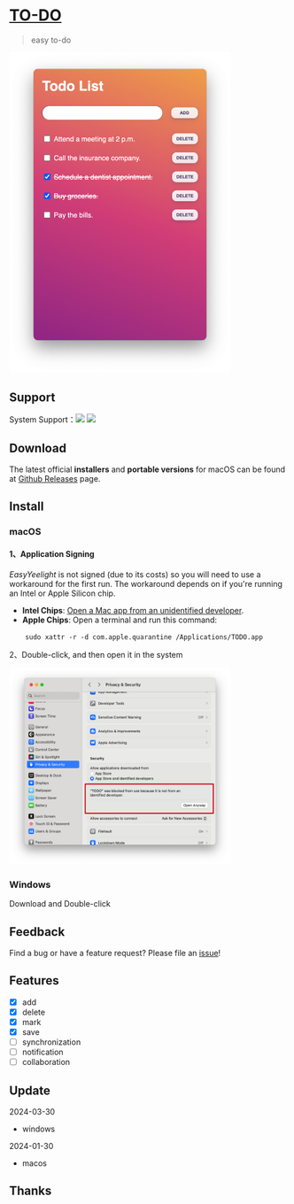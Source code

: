 # [TO-DO](https://github.com/xs0521/TO-DO)

> easy to-do

<img src="README_IMG/2024-03-30_12-41-09.png" width="400px" />

## Support

System Support：<img src="https://img.shields.io/badge/MacOS-12.0-blue" /> <img src="https://img.shields.io/badge/windows-10.0-red" />

## Download

The latest official **installers** and **portable versions** for macOS can be found at [Github Releases](https://github.com/xs0521/EasyYeelight/releases) page.

## Install

### macOS

#### 1、Application Signing

*EasyYeelight* is not signed (due to its costs) so you will need to use a workaround for the first run. The workaround depends on if you're running an Intel or Apple Silicon chip.

- **Intel Chips**: [Open a Mac app from an unidentified developer](https://support.apple.com/guide/mac-help/open-a-mac-app-from-an-unidentified-developer-mh40616/mac).
- **Apple Chips**: Open a terminal and run this command:

```
    sudo xattr -r -d com.apple.quarantine /Applications/TODO.app
```

2、Double-click, and then open it in the system

<img src="README_IMG/2024-03-30_12-37-57.png" width="400px" />

### Windows

Download and Double-click

## Feedback

Find a bug or have a feature request? Please file an <a href="https://github.com/xs0521/TO-DO/issues" targe="_blank">issue</a>!

## Features

- [x] add
- [x] delete
- [x] mark
- [x] save
- [ ] synchronization
- [ ] notification
- [ ] collaboration

## Update

2024-03-30

- windows

2024-01-30

- macos

## Thanks




